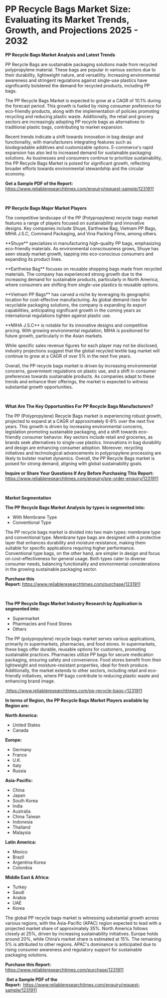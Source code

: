 <p><h1>PP Recycle Bags Market Size: Evaluating its Market Trends, Growth, and Projections 2025 - 2032</h1></p><p><strong>PP Recycle Bags Market Analysis and Latest Trends</strong></p>
<p><p>PP Recycle Bags are sustainable packaging solutions made from recycled polypropylene material. These bags are popular in various sectors due to their durability, lightweight nature, and versatility. Increasing environmental awareness and stringent regulations against single-use plastics have significantly bolstered the demand for recycled products, including PP bags.</p><p>The PP Recycle Bags Market is expected to grow at a CAGR of 10.1% during the forecast period. This growth is fueled by rising consumer preference for eco-friendly products, along with the implementation of policies promoting recycling and reducing plastic waste. Additionally, the retail and grocery sectors are increasingly adopting PP recycle bags as alternatives to traditional plastic bags, contributing to market expansion.</p><p>Recent trends indicate a shift towards innovation in bag design and functionality, with manufacturers integrating features such as biodegradable additives and customizable options. E-commerce's rapid expansion has also led to increased demand for sustainable packaging solutions. As businesses and consumers continue to prioritize sustainability, the PP Recycle Bags Market is poised for significant growth, reflecting broader efforts towards environmental stewardship and the circular economy.</p></p>
<p><strong>Get a Sample PDF of the Report:&nbsp;</strong> <a href="https://www.reliableresearchtimes.com/enquiry/request-sample/1231911?utm_campaign=3356&utm_medium=2&utm_source=Github&utm_content=ia&utm_term=15042025&utm_id=pp-recycle-bags">https://www.reliableresearchtimes.com/enquiry/request-sample/1231911</a></p>
<p>&nbsp;</p>
<p><strong>PP Recycle Bags Major Market Players</strong></p>
<p><p>The competitive landscape of the PP (Polypropylene) recycle bags market features a range of players focused on sustainability and innovative designs. Key companies include Shuye, Earthwise Bag, Vietnam PP Bags, MIHA J.S.C, Command Packaging, and Vina Packing Films, among others. </p><p>**Shuye** specializes in manufacturing high-quality PP bags, emphasizing eco-friendly materials. As environmental consciousness grows, Shuye has seen steady market growth, tapping into eco-conscious consumers and expanding its product lines. </p><p>**Earthwise Bag** focuses on reusable shopping bags made from recycled materials. The company has experienced strong growth due to the increasing demand for sustainable products, particularly in North America, where consumers are shifting from single-use plastics to reusable options. </p><p>**Vietnam PP Bags** has carved a niche by leveraging its geographic location for cost-effective manufacturing. As global demand rises for recyclable packaging solutions, the company is expanding its export capabilities, anticipating significant growth in the coming years as international regulations tighten against plastic use.</p><p>**MIHA J.S.C** is notable for its innovative designs and competitive pricing. With growing environmental regulation, MIHA is positioned for future growth, particularly in the Asian markets. </p><p>While specific sales revenue figures for each player may not be disclosed, industry projections suggest that the global recycled textile bag market will continue to grow at a CAGR of over 5% in the next five years. </p><p>Overall, the PP recycle bags market is driven by increasing environmental concerns, government regulations on plastic use, and a shift in consumer preferences towards sustainable products. As companies adapt to these trends and enhance their offerings, the market is expected to witness substantial growth opportunities.</p></p>
<p>&nbsp;</p>
<p><strong>What Are The Key Opportunities For PP Recycle Bags Manufacturers?</strong></p>
<p><p>The PP (Polypropylene) Recycle Bags market is experiencing robust growth, projected to expand at a CAGR of approximately 6-8% over the next five years. This growth is driven by increasing environmental concerns, legislation promoting sustainable packaging, and a shift towards eco-friendly consumer behavior. Key sectors include retail and groceries, as brands seek alternatives to single-use plastics. Innovations in bag durability and design are enhancing consumer adoption. Moreover, recycling initiatives and technological advancements in polypropylene processing are likely to bolster market dynamics. Overall, the PP Recycle Bags market is poised for strong demand, aligning with global sustainability goals.</p></p>
<p><strong>Inquire or Share Your Questions If Any Before Purchasing This Report:</strong> <a href="https://www.reliableresearchtimes.com/enquiry/pre-order-enquiry/1231911?utm_campaign=3356&utm_medium=2&utm_source=Github&utm_content=ia&utm_term=15042025&utm_id=pp-recycle-bags">https://www.reliableresearchtimes.com/enquiry/pre-order-enquiry/1231911</a></p>
<p>&nbsp;</p>
<p><strong>Market Segmentation</strong></p>
<p><strong>The PP Recycle Bags Market Analysis by types is segmented into:</strong></p>
<p><ul><li>With Membrane Type</li><li>Conventional Type</li></ul></p>
<p><p>The PP recycle bags market is divided into two main types: membrane type and conventional type. Membrane type bags are designed with a protective layer that enhances durability and moisture resistance, making them suitable for specific applications requiring higher performance. Conventional type bags, on the other hand, are simpler in design and focus on cost-effectiveness for general usage. Both types cater to diverse consumer needs, balancing functionality and environmental considerations in the growing sustainable packaging sector.</p></p>
<p><strong>Purchase this Report:&nbsp;</strong><a href="https://www.reliableresearchtimes.com/purchase/1231911?utm_campaign=3356&utm_medium=2&utm_source=Github&utm_content=ia&utm_term=15042025&utm_id=pp-recycle-bags">https://www.reliableresearchtimes.com/purchase/1231911</a></p>
<p>&nbsp;</p>
<p><strong>The PP Recycle Bags Market Industry Research by Application is segmented into:</strong></p>
<p><ul><li>Supermarket</li><li>Pharmacies and Food Stores</li><li>Others</li></ul></p>
<p><p>The PP (polypropylene) recycle bags market serves various applications, primarily in supermarkets, pharmacies, and food stores. In supermarkets, these bags offer durable, reusable options for customers, promoting sustainable practices. Pharmacies utilize PP bags for secure medication packaging, ensuring safety and convenience. Food stores benefit from their lightweight and moisture-resistant properties, ideal for fresh produce. Additionally, the market extends to other sectors, including retail and eco-friendly initiatives, where PP bags contribute to reducing plastic waste and enhancing brand image.</p></p>
<p><a href="https://www.reliableresearchtimes.com/pp-recycle-bags-r1231911?utm_campaign=3356&utm_medium=2&utm_source=Github&utm_content=ia&utm_term=15042025&utm_id=pp-recycle-bags">&nbsp;https://www.reliableresearchtimes.com/pp-recycle-bags-r1231911</a></p>
<p><strong>In terms of Region, the PP Recycle Bags Market Players available by Region are:</strong></p>
<p>
    <p> <strong> North America: </strong>
        <ul>
            <li>United States</li>
            <li>Canada</li>
        </ul>
        </p> 
    <p> <strong> Europe: </strong>
        <ul>
            <li>Germany</li>
            <li>France</li>
            <li>U.K.</li>
            <li>Italy</li>
            <li>Russia</li>
        </ul>
        </p> 
    <p> <strong> Asia-Pacific: </strong>
        <ul>
            <li>China</li>
            <li>Japan</li>
            <li>South Korea</li>
            <li>India</li>
            <li>Australia</li>
            <li>China Taiwan</li>
            <li>Indonesia</li>
            <li>Thailand</li>
            <li>Malaysia</li>
        </ul>
        </p> 
    <p> <strong> Latin America: </strong>
        <ul>
            <li>Mexico</li>
            <li>Brazil</li>
            <li>Argentina Korea</li>
            <li>Colombia</li>
        </ul>
        </p> 
    <p> <strong> Middle East & Africa: </strong>
        <ul>
            <li>Turkey</li>
            <li>Saudi</li>
            <li>Arabia</li>
            <li>UAE</li>
            <li>Korea</li>
        </ul>
    </p>
    </p>
<p><p>The global PP recycle bags market is witnessing substantial growth across various regions, with the Asia-Pacific (APAC) region expected to lead with a projected market share of approximately 35%. North America follows closely at 25%, driven by increasing sustainability initiatives. Europe holds around 20%, while China’s market share is estimated at 15%. The remaining 5% is attributed to other regions. APAC's dominance is anticipated due to rising consumer awareness and regulatory support for sustainable packaging solutions.</p></p>
<p><strong>Purchase this Report: </strong><a href="https://www.reliableresearchtimes.com/purchase/1231911?utm_campaign=3356&utm_medium=2&utm_source=Github&utm_content=ia&utm_term=15042025&utm_id=pp-recycle-bags">https://www.reliableresearchtimes.com/purchase/1231911</a></p>
<p>&nbsp;<strong>Get a Sample PDF of the Report:&nbsp;&nbsp;</strong><a href="https://www.reliableresearchtimes.com/enquiry/request-sample/1231911?utm_campaign=3356&utm_medium=2&utm_source=Github&utm_content=ia&utm_term=15042025&utm_id=pp-recycle-bags">https://www.reliableresearchtimes.com/enquiry/request-sample/1231911</a></p>
<p><strong></strong></p>
<p><p></p><p></p><p></p></p>